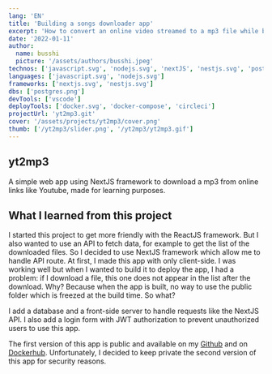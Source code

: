```yaml
---
lang: 'EN'
title: 'Building a songs downloader app'
excerpt: 'How to convert an online video streamed to a mp3 file while browsing to popular websites? Made for learning purposes.'
date: '2022-01-11'
author:
  name: busshi
  picture: '/assets/authors/busshi.jpeg'
technos: ['javascript.svg', 'nodejs.svg', 'nextJS', 'nestjs.svg', 'postgres.png']
languages: ['javascript.svg', 'nodejs.svg']
frameworks: ['nextjs.svg', 'nestjs.svg']
dbs: ['postgres.png']
devTools: ['vscode']
deployTools: ['docker.svg', 'docker-compose', 'circleci']
projectUrl: 'yt2mp3.git'
cover: '/assets/projects/yt2mp3/cover.png'
thumb: ['/yt2mp3/slider.png', '/yt2mp3/yt2mp3.gif']
---
```


## yt2mp3

A simple web app using NextJS framework to download a mp3 from online links like Youtube, made for learning purposes.

## What I learned from this project

I started this project to get more friendly with the ReactJS framework. But I also wanted to use an API to fetch data, for example to get the list of the downloaded files. So I decided to use NextJS framework which allow me to handle API route. At first, I made this app with only client-side. I was working well but when I wanted to build it to deploy the app, I had a problem: if I download a file, this one does not appear in the list after the download. Why? Because when the app is built, no way to use the public folder which is freezed at the build time. So what?

I add a database and a front-side server to handle requests like the NextJS API. I also add a login form with JWT authorization to prevent unauthorized users to use this app.

The first version of this app is public and available on my [Github](https://github.com/busshi/yt2mp3.git) and on [Dockerhub](https://hub.docker.com/repository/docker/busshi/yt2mp3). Unfortunately, I decided to keep private the second version of this app for security reasons.